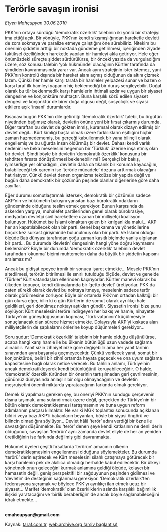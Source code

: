 # Terörle savaşın ironisi

*Etyen Mahçupyan 30.06.2010*

<div class="yazi"><p>PKK’nın ortaya sürdüğü ‘demokratik özerklik’ talebinin iki yönlü bir stratejiyi ima ettiği açık. Bir yönüyle, PKK’nın kendi sıkışmışlığından hareketle devleti de zora sokmaya ve paralize etmeye çalıştığını öne sürebiliriz. Nitekim bu önerinin şiddetin arttığı bir noktada gündeme getirilmesi, içeriğinden ziyade taktiksel özelliğinden hareketle yapılan bir hamleyi akla getiriyor. Hele eğer önümüzdeki süreçte şiddet sürdürülürse, bir önceki yazıda da vurguladığım üzere, söz konusu talebin ‘yok hükmünde’ olacağının Kürtler tarafında da şimdiden kavranmasında yarar var. Ancak aynı stratejinin ister istemez, yani PKK’nın kontrolü dışında bir hareket alanı açmış olduğunun da altını çizmek lazım. Çünkü her hamle karşı tarafa bir hamleler yelpazesi sunar ve bazen o karşı taraf ilk hamleyi yapanın hiç beklemediği bir duruş sergileyebilir. Doğal olarak bu tür beklenmedik karşı hamlelerin ihtimali azdır ve uygun bir siyaset dengesine ve konjonktüre muhtaçtır. Buna karşılık sözü edilen siyaset dengesi ve konjonktür de birer doğa olgusu değil, sosyolojik ve siyasi etkilere açık ‘insani’ durumlardır.</p>
<p>Kısacası bugün PKK’nın dile getirdiği ‘demokratik özerklik’ talebi, bu örgütün niyetinden bağımsız olarak, devletin önüne yeni bir fırsat çıkarmış durumda. Diğer taraftan bu devlet de gökten inmiş, kuramsal olarak dizayn edilmiş bir devlet değil... Kürt kimliği başta olmak üzere farklılıkların eşitliğini hiçbir zaman hazmedememiş, bu gerçeği kabullenmek bir yana bilinçli olarak engellemiş ve bu uğurda insan öldürmüş bir devlet. Dahası kendi varlık nedenini ve beka meselesini hegemon bir ‘Türklük’ üzerine inşa etmiş olan bir devlet. Şimdi böyle bir devletin ‘demokratik özerklik’ konusunu bir tehditten fırsata dönüştürmesi beklenebilir mi? Gerçekçi bir bakış, iyimserliğe yer olmadığını, devletin daha da tıkanık bir konuma kayacağını, bulabileceği tek çarenin ise ‘terörle mücadele’ dozunu arttırmak olacağını hatırlatıyor. Çünkü devlet denen organizma tekdüze bir yapıda değil ve bugün daha demokratik bir çözümün peşinde olanlar diğerlerine göre daha zayıflar. </p>
<p>Eğer durumu somutlaştırmak istersek, demokratik bir çözümün sadece AKP’nin ve hükümetin bakışını yansıtan bazı bürokratik odakların gündeminde olduğunu teslim etmek gerekiyor. Bunun karşısında da askerden yargıya, muhalefet partilerinden genel olarak bürokrasiye, medyadan devletçi sivil hareketlere uzanan bir milliyetçi koalisyon bulunuyor. Hükümet ise İslami olmaktan gelen bir kırılganlıkla malul... AKP her an kapatılabilecek olan bir parti. Genel başkanına ve yöneticilerine birçok kez suikast girişiminde bulunulmuş olan bir parti. Ve İslami olduğu ölçüde Batı dünyası tarafından çoğu zaman kasıtlı biçimde yanlış algılanan bir parti... Bu durumda ‘devletin’ dengesinin hangi yöne doğru kaymasını beklersiniz? Böyle bir durumda ‘demokratik özerklik’ talebinin devlet tarafından ‘okunma’ biçimi muhtemelen daha da büyük bir şiddetin kapısını aralamaz mı?</p>
<p>Ancak bu gidişat epeyce ironik bir sonuca işaret etmekte... Mesele PKK’nın altedilmesi, terörün bitirilmesi ile sınırlı tutulduğu ölçüde, devlet ve genelde ‘Türkler’ Kürt vatandaşları ellerinden kaçırıyorlar. Kürtler manevi olarak bu ülkeden kopuyor, kendi dünyalarında bir ‘getto devlet’ üretiyorlar. PKK da zaten sürekli olarak devleti bu noktaya itmeye, meselenin sadece terör olarak görülmesine zorluyor. Böyle bir ortamda PKK’nın ortadan kalktığı bir gün olursa eğer, bilin ki o gün Kürtlerin de somut olarak ayrılıkçı hale geldikleri, geri dönülmez noktayı aştıkları gündür. Siyasetin ironisi bize şunu söylüyor: Kürt meselesini teröre indirgeyen her bakış ve hamle, nihayette Türkiye’nin güneydoğusunun kopması, ‘Türk vatanının’ küçülmesiyle sonuçlanacak olan sürece hizmet etmekte. Dolayısıyla AKP’yi kıskaca alan milliyetçilerin de şapkalarını önlerine koyup düşünmeleri gerekiyor...</p>
<p>Soru şudur: ‘Demokratik özerklik’ talebinin bir hamle olduğu düşünülürse, acaba hangi karşı hamle ile bu ülkenin bütünlüğü uzun vadede sağlama alınabilir. Yanıt sizin zihniyetinize göre değişebilir ama her yanıt tarihin sınavından aynı başarıyla geçmeyecektir. Çünkü verilecek yanıt, somut bir konjonktürde, belirli bir zihnî ortamda hayata geçecek ve ona uyum sağlama kapasitesine bağlı olarak netice verecek. Bu tahlilin anlamı, Türkiye’nin ancak demokratikleşerek kendi bütünlüğünü koruyabileceğidir. O halde, ‘demokratik’ özerklik türünden bir önerinin tartışılmadan geri çevrilmesinin, günümüz dünyasında anlaşılır bir olgu olmayacağının ve devletin meşruiyetini önemli miktarda yıpratacağının farkında olmak gerekiyor. </p>
<p>Demek ki yapılması gereken şey, bu öneriyi PKK’nın sunduğu çerçevenin dışına taşımak, ama sulandırmak üzere değil, gerçekten de Türkiye’nin bir bütün olarak demokratikleşmesi tartışmasının ve buna uygun reform adımlarının parçası kılmaktır. Ne var ki MGK toplantısı sonucunda açıklanan bildiri veya bazı AKP’li bakanların beyanları, böyle bir siyasi öngörü ve bilincin olmadığını söylüyor... Devlet hâlâ ‘terör’ adını verdiği bir özne ile savaştığını düşünmekte. Bu ‘terör’ denen şeye kendi katkısının ne denli derin olduğunun, savaşılan ‘terörün’ aynı zamanda devlet eliyle de her an yeniden üretildiğinin ise farkında değilmiş gibi davranmakta. </p>
<p>Hükümet üyeleri çeşitli fırsatlarda ‘terörün’ amacının ülkenin demokratikleşmesinin engellenmesi olduğunu söylemekteler. Bu durumda ‘terörü’ derinleştirecek ve Kürt meselesini silahlı çatışmaya götürecek bir karşı hamlenin pek de akıllıca olmadığı herhalde kabul edilecektir. Bir ülkeyi yönetmek onun geleceğini kurmak anlamına geldiği ölçüde, kolaycı bir hamasetin değil, geniş perspektifli bir sağduyunun peşinden gidilmesi ve ‘devletin’ de desteğinin sağlanması gerekiyor. ‘Demokratik özerklik’ten federasyona sıçramak ve böylece PKK’yı ayrılıkçı ilan etmek ucuz bir siyaset... Marifet ‘demokratik’ olan özerkliklerin aslında karşılıklı bağımlılık ilişkisi yaratacağını ve ‘birlik beraberliğin’ de ancak böyle sağlanabileceğini idrak etmekte...</p>
<p><b><br/>emahcupyan@gmail.com</b></p></div>

Kaynak: [taraf.com.tr](http://www.taraf.com.tr:80/etyen-mahcupyan/makale-terorle-savasin-ironisi.htm), [web.archive.org (arşiv bağlantısı)](http://web.archive.org/web/20100702023241/http://www.taraf.com.tr:80/etyen-mahcupyan/makale-terorle-savasin-ironisi.htm)
